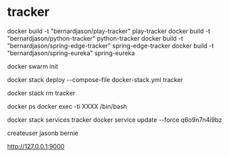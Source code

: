 # tracker

docker build -t "bernardjason/play-tracker" play-tracker
docker build -t "bernardjason/python-tracker" python-tracker
docker build -t "bernardjason/spring-edge-tracker" spring-edge-tracker
docker build -t "bernardjason/spring-eureka" spring-eureka

docker swarm init

docker stack deploy --compose-file docker-stack.yml tracker

docker stack rm tracker


docker ps
docker exec -ti XXXX /bin/bash

docker stack services tracker
docker service update --force q6o9n7n4i9bz


createuser jasonb bernie


http://127.0.0.1:9000
